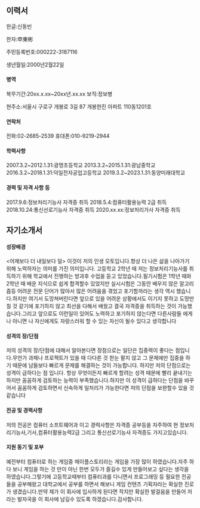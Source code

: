 ## 이력서
한글:신동빈

한자:申東彬

주민등록번호:000222-3187116

생년월일:2000년2월22일

#### 병역
복무기간:20xx.x.xx~20xx년.xx.xx
보직:정보병

현주소:서울시 구로구 개봉로 3길 87 개봉한진 아파트 110동1201호

#### 연락처
전화:02-2685-2539
휴대폰:010-9219-2944

#### 학력사항
2007.3.2~2012.1.31:광명초등학교
2013.3.2~2015.1.31:광남중학교
2016.3.2~2018.1.31:덕일전자공업고등학교
2019.3.2~2023.1.31:동양미래대학교

#### 경력 및 자격 사항 등
2017.9.6:정보처리기능사 자격증 취득
2018.5.4:컴퓨터활용능력 2급 취득
2018.10.24:통신선로기능사 자격증 취득
2020.xx.xx:정보처리가사 자격증 취득

## 자기소개서

#### 성장배경
<어제보다 더 내일보다 덜>
이것이 저의 인생 모토입니다.항상 더 나은 삶을 나아가기 위해 노력하자는 의미를 가진 의미입니다.
고등학교 2학년 때 저는 정보처리기능사를 취득하기 위해 학교에서 진행하는 방과후 수업을 듣고 있었습니다.필기시험은 1학년 때와 2학년 때 배운 지식으로 쉽게 합격할수 있었지만 실시시험은 그동안 배우지 않은 알고리즘등 어려운 전문 단어가 많아서 많은 어려움을 겪었고 포기할까라는 생각 역시 했습니다.하지만 여기서 도망쳐버린다면 앞으로 있을 어려운 상황에서도 이기지 못하고 도망만 칠 것 같기에 포기하지 않고 최선을 다해서 배웠고 결국 자격증을 취득하는 것이 가능했습니다.그리고 앞으로도 이런일이 있어도 노력하고 포기하지 않는다면 다른사람들 에게나 아니면 나 자신에게도 자랑스러워 할 수 있는 자신이 될수 있다고 생각합니다

#### 성격의 장/단점
저의 성격의 장/단점에 대해서 알아본다면
장점으로는 일단은 집중력이 좋다는 점입니다.무언가 과제나 프로젝트가 있을 때 다다른 것 한눈 팔지 않고 그 문제에만 집중을 하기 때문에 남들보다 빠르게 문제를 해결하는 것이 가능합니다.
하지만 저의 단점으로는 성격이 급하다는 점 입니다.
항상 무엇이든지 빠르게 할려는 성격 때문에 빨리 끝내기는 하지만 꼼꼼하게 검토하는 능력이 부족했습니다.하지만 이 성격이 급하다는 단점을 바꾸어서 꼼꼼하게 검토하면서 신속하게 일처리가 가능한다면 저의 단점을 보완할수 있을 것 같습니다

#### 전공 및 경력사항

저의 전공은 컴퓨터 소프트웨어과 이고 
경력사항은 자격증 공부등을 자주하여 현 정보처리기능사,기사,컴퓨터활용능력2급 그리고 통신선로기능사 자격증도 가지고있습니다.

#### 지원 동기 및 포부

예전부터 컴퓨터로 하는 게임중 메이플스토리라는 게임을 가장 많이 하였습니다.자주 하다 보니 게임을 하는 것 만이 아닌 한번 모두가 즐길수 있게 만들어보고 싶다는 생각을 하였습니다.그렇기에 고등학교때부터 컴퓨터과를 다니면서 프로그래밍 등 필요한 전공들을 공부해왔고 대학교에서 공부를 하면서 해보니 게임 컨텐츠 기획자라는 확실한 진로가 생겼습니다.만약 제가 이 회사에 입사하게 된다면 작지만 확실한 발걸음을 만들어 저라는 발자국을 이 회사에 남길수 있도록 하겠습니다.감사합니다.
